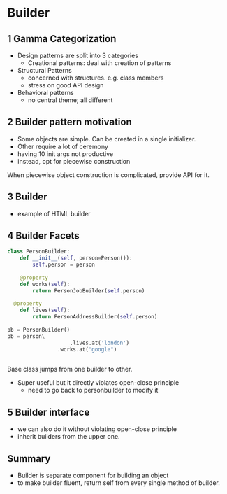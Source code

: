 # Builder

## 1 Gamma Categorization

- Design patterns are split into 3 categories
  - Creational patterns: deal with creation of patterns
- Structural Patterns
  - concerned with structures. e.g. class members
  -  stress on good API design
- Behavioral patterns
  - no central theme; all different



## 2 Builder pattern motivation

- Some objects are simple. Can be created in a single initializer.
- Other require a lot of ceremony
- having 10 init args not productive
- instead, opt for piecewise construction

When piecewise object construction is complicated, provide API for it.



## 3 Builder

- example of HTML builder

## 4 Builder Facets

```python
class PersonBuilder:
	def __init__(self, person=Person()):
		self.person = person
	
	@property
	def works(self):
		return PersonJobBuilder(self.person)
  
  @property
	def lives(self):
		return PersonAddressBuilder(self.person)
  
pb = PersonBuilder()
pb = person\
					.lives.at('london')
  				.works.at("google")
						
```

Base class jumps from one builder to other.

- Super useful but it directly violates open-close principle
  - need to go back to personbuilder to modify it

## 5 Builder interface

- we can also do it without violating open-close principle 
- inherit builders from the upper one.



## Summary

- Builder is separate component for building an object
- to make builder fluent, return self from every single method of builder.

